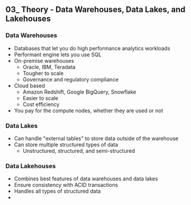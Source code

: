 ## 03_ Theory - Data Warehouses, Data Lakes, and Lakehouses

### Data Warehouses
- Databases that let you do high performance analytics workloads
- Performant engine lets you use SQL
- On-premise warehouses
  - Oracle, IBM, Teradata
  - Tougher to scale
  - Governance and regulatory compliance
- Cloud based
  - Amazon Redshift, Google BigQuery, Snowflake
  - Easier to scale
  - Cost efficiency
- You pay for the compute nodes, whether they are used or not

### Data Lakes
- Can handle "external tables" to store data outside of the warehouse
- Can store multiple structured types of data
  - Unstructured, structured, and semi-structured

### Data Lakehouses
- Combines best features of data warehouses and data lakes
- Ensure consistency with ACID transactions
- Handles all types of structured data
- 